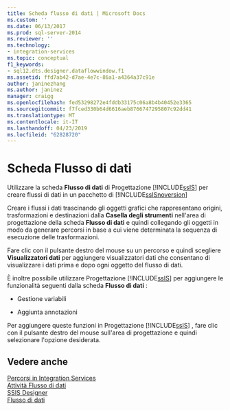 ```yaml
---
title: Scheda flusso di dati | Microsoft Docs
ms.custom: ''
ms.date: 06/13/2017
ms.prod: sql-server-2014
ms.reviewer: ''
ms.technology:
- integration-services
ms.topic: conceptual
f1_keywords:
- sql12.dts.designer.dataflowwindow.f1
ms.assetid: ffd7ab42-d7ae-4e7c-86a1-a4364a37c91e
author: janinezhang
ms.author: janinez
manager: craigg
ms.openlocfilehash: fed53298272e4fddb33175c06a8b4b40452e3365
ms.sourcegitcommit: f7fced330b64d6616aeb8766747295807c92dd41
ms.translationtype: MT
ms.contentlocale: it-IT
ms.lasthandoff: 04/23/2019
ms.locfileid: "62828720"
---
```

# <a name="data-flow-tab"></a>Scheda Flusso di dati
  Utilizzare la scheda **Flusso di dati** di Progettazione [!INCLUDE[ssIS](../includes/ssis-md.md)] per creare flussi di dati in un pacchetto di [!INCLUDE[ssISnoversion](../includes/ssisnoversion-md.md)]  
  
 Creare i flussi i dati trascinando gli oggetti grafici che rappresentano origini, trasformazioni e destinazioni dalla **Casella degli strumenti** nell'area di progettazione della scheda **Flusso di dati** e quindi collegando gli oggetti in modo da generare percorsi in base a cui viene determinata la sequenza di esecuzione delle trasformazioni.  
  
 Fare clic con il pulsante destro del mouse su un percorso e quindi scegliere **Visualizzatori dati** per aggiungere visualizzatori dati che consentano di visualizzare i dati prima e dopo ogni oggetto del flusso di dati.  
  
 È inoltre possibile utilizzare Progettazione [!INCLUDE[ssIS](../includes/ssis-md.md)] per aggiungere le funzionalità seguenti dalla scheda **Flusso di dati** :  
  
-   Gestione variabili  
  
-   Aggiunta annotazioni  
  
 Per aggiungere queste funzioni in Progettazione [!INCLUDE[ssIS](../includes/ssis-md.md)] , fare clic con il pulsante destro del mouse sull'area di progettazione e quindi selezionare l'opzione desiderata.  
  
## <a name="see-also"></a>Vedere anche  
 [Percorsi in Integration Services](data-flow/integration-services-paths.md)   
 [Attività Flusso di dati](control-flow/data-flow-task.md)   
 [SSIS Designer](ssis-designer.md)   
 [Flusso di dati](data-flow/data-flow.md)  
  
  
